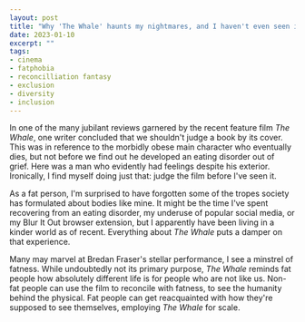 ```yaml
---
layout: post
title: "Why 'The Whale' haunts my nightmares, and I haven't even seen it"
date: 2023-01-10
excerpt: ""
tags:
- cinema
- fatphobia
- reconcilliation fantasy
- exclusion
- diversity
- inclusion
---
```

In one of the many jubilant reviews garnered by the recent feature film _The Whale_, one writer concluded that we shouldn't judge a book by its cover. This was in reference to the morbidly obese main character who eventually dies, but not before we find out he developed an eating disorder out of grief. Here was a man who evidently had feelings despite his exterior. Ironically, I find myself doing just that: judge the film before I've seen it.

As a fat person, I'm surprised to have forgotten some of the tropes society has formulated about bodies like mine. It might be the time I've spent recovering from an eating disorder, my underuse of popular social media, or my Blur It Out browser extension, but I apparently have been living in a kinder world as of recent. Everything about *The Whale* puts a damper on that experience.

Many may marvel at Bredan Fraser's stellar performance, I see a minstrel of fatness. While undoubtedly not its primary purpose, _The Whale_ reminds fat people how absolutely different life is for people who are not like us. Non-fat people can use the film to reconcile with fatness, to see the humanity behind the physical. Fat people can get reacquainted with how they're supposed to see themselves, employing _The Whale_ for scale.